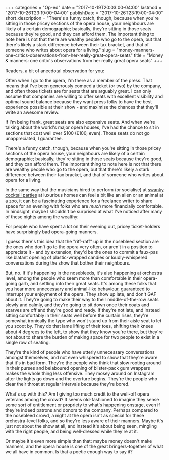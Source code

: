 +++
categories = "Op-ed"
date = "2017-10-19T20:03:00-04:00"
lastmod = "2017-10-26T23:19:00-04:00"
publishDate = "2017-10-26T23:19:00-04:00"
short_description = "There's a funny catch, though, because when you're sitting in those pricey sections of the opera house, your neighbours are likely of a certain demographic; basically, they're sitting in those seats because they're good, and they can afford them. The important thing to note here is not that there are wealthy people who go to the opera, but that there's likely a stark difference between their tax bracket, and that of someone who writes about opera for a living."
slug = "money-manners-one-critics-observations-from-her-really-great-opera-seats"
title = "Money &amp; manners: one critic&#039;s observations from her really great opera seats"
+++

Readers, a bit of anecdotal observation for you:

Often when I go to the opera, I'm there as a member of the press. That means that I've been generously comped a ticket (or two) by the company, and often those tickets are for seats that are arguably great. I can only assume that companies are willing to offer seats with excellent visibility and optimal sound balance because they want press folks to have the best experience possible at their show - and maximise the chances that they'll write an awesome review.

If I'm being frank, great seats are also expensive seats. And when we're talking about the world's major opera houses, I've had the chance to sit in sections that cost well over $100 (£100, even). Those seats do not go unappreciated, I guarantee.

There's a funny catch, though, because when you're sitting in those pricey sections of the opera house, your neighbours are likely of a certain demographic; basically, they're sitting in those seats because they're good, and they can afford them. The important thing to note here is not that there are wealthy people who go to the opera, but that there's likely a stark difference between their tax bracket, and that of someone who writes about opera for a living.

In the same way that the musicians hired to perform (or socialise) at [swanky cocktail parties](/the-opera-party-monologue/) at luxurious homes can feel a bit like an alien or an animal at a zoo, it can be a fascinating experience for a freelance writer to share space for an evening with folks who are *much* more financially comfortable. In hindsight, maybe I shouldn't be surprised at what I've noticed after many of these nights among the wealthy:

For people who have spent a lot on their evening out, pricey ticket-holders have surprisingly bad opera-going manners.

I guess there's this idea that the "riff-raff" up in the nosebleed section are the ones who don't go to the opera very often, or aren't in a position to appreciate it - and by extension, they'd be the ones to commit a faux-pas like blatant opening of plastic-wrapped candies or loudly-whispered conversations during the show that bother their neighbours.

But, no. If it's happening in the nosebleeds, it's also happening at orchestra level, among the people who seem more than comfortable in their opera-going garb, and settling into their great seats. It's among these folks that you hear more unnecessary and animal-like behaviour, guaranteed to interrupt your enjoyment of the opera. They show up late, and don't GAF about it. They're going to make their way to their middle-of-the-row seats slowly and calmly, and they're going to sit down once their coats and scarves are off and they're good and ready. If they're not late, and instead sitting comfortably in their seats well before the curtain rises, they're somewhat ironically the type who won't stand up from their aisle seat to let you scoot by. They do that lame lifting of their toes, shifting their knees about 4 degrees to the left, to show that they know you're there, but they're not about to share the burden of making space for two people to exist in a single row of seating.

They're the kind of people who have utterly unnecessary conversations amongst themselves, and not even whispered to show that they're aware that it's in bad form. They're the people who think that slow rooting around in their purses and belaboured opening of blister-pack gum wrappers makes the whole thing less offensive. They mosey around on Instagram after the lights go down and the overture begins. They're the people who clear their throat at regular intervals because they're bored.

What's up with this? Am I giving too much credit to the well-off opera veterans among the crowd? It seems old-fashioned to imagine they sense some sort of entitlement or propriety to what's happening onstage, even if they're indeed patrons and donors to the company. Perhaps compared to the nosebleed crowd, a night at the opera isn't as special for these orchestra-level folks, and so they're less aware of their manners. Maybe it's just not about the show at all, and instead it's about being seen, mingling with the right people, and being well-dressed while they're at it.

Or maybe it's even more simple than that: maybe money doesn't make manners, and the opera house is one of the great bringers-together of what we all have in common. Is that a poetic enough way to say it?
